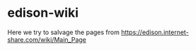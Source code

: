# edison-wiki
Here we try to salvage the pages from https://edison.internet-share.com/wiki/Main_Page
